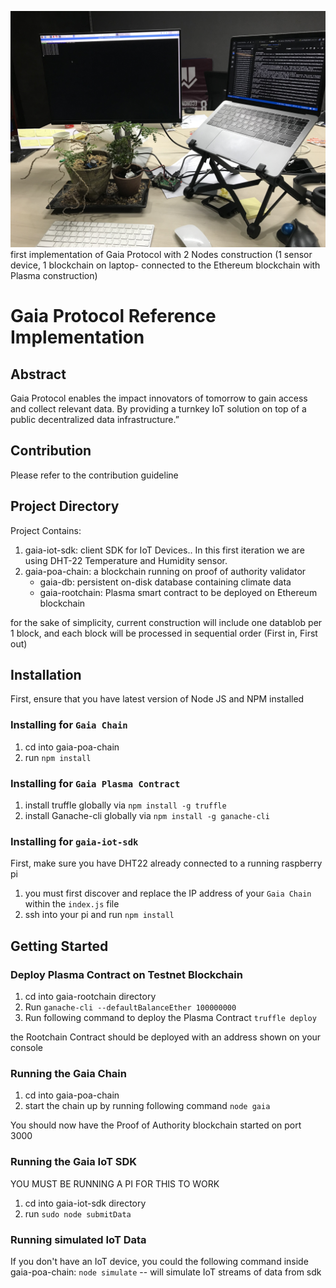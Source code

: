![Gaia1.0](./IMG_2695.JPG)
first implementation of Gaia Protocol with 2 Nodes construction (1 sensor device, 1 blockchain on laptop- connected to the Ethereum blockchain with Plasma construction)
# Gaia Protocol Reference Implementation
## Abstract
Gaia Protocol enables the impact innovators of tomorrow to gain access and collect relevant data. By providing a turnkey IoT solution on top of a public decentralized data infrastructure.”

## Contribution
Please refer to the contribution guideline

## Project Directory
Project Contains:
1. gaia-iot-sdk: client SDK for IoT Devices.. In this first iteration we are using DHT-22 Temperature and Humidity sensor.
2. gaia-poa-chain: a blockchain running on proof of authority validator 
    - gaia-db: persistent on-disk database containing climate data
    - gaia-rootchain: Plasma smart contract to be deployed on Ethereum blockchain

for the sake of simplicity, current construction will include one datablob per
1 block, and each block will be processed in sequential order (First in, First out)

## Installation 
First, ensure that you have latest version of Node JS and NPM installed

### Installing for `Gaia Chain`
1. cd into gaia-poa-chain
2. run `npm install`

### Installing for `Gaia Plasma Contract`
1. install truffle globally via `npm install -g truffle`
1. install Ganache-cli globally via `npm install -g ganache-cli`

### Installing for `gaia-iot-sdk`
First, make sure you have DHT22 already connected to a running raspberry pi

1. you must first discover and replace the IP address of your `Gaia Chain` within the `index.js` file 
2. ssh into your pi and run `npm install` 

## Getting Started
### Deploy Plasma Contract on Testnet Blockchain
1. cd into gaia-rootchain directory
1. Run `ganache-cli --defaultBalanceEther 100000000`
2. Run following command to deploy the Plasma Contract `truffle deploy`

the Rootchain Contract should be deployed with an address shown on your console

### Running the Gaia Chain
1. cd into gaia-poa-chain
2. start the chain up by running following command `node gaia`

You should now have the Proof of Authority blockchain started on port 3000

### Running the Gaia IoT SDK 
YOU MUST BE RUNNING A PI FOR THIS TO WORK
1. cd into gaia-iot-sdk directory
2. run `sudo node submitData`

### Running simulated IoT Data
If you don't have an IoT device, you could the following command inside gaia-poa-chain: `node simulate` -- will simulate IoT streams of data from sdk